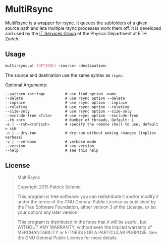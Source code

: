 MultiRsync
==========

MultiRsync is a wrapper for rsync. It queues the subfolders of a given source path and lets multiple rsync processes work them off. It is developed and used by the [IT Services Group](http://isg.phys.ethz.ch) of the Physics Department at ETH Zurich.

Usage
-----

```sh
multirsync.pl [OPTIONS] <source> <destination>
```

The source and destination use the same syntax as `rsync`.

Optional Arguments:

    --pattern <string>         # use find option -name
    --delete                   # use rsync option --delete
    --inplace                  # use rsync option --inplace
    --relative                 # use rsync option --relative
    --size-only                # use rsync option --size-only
    --exclude-from <file>      # use rsync option --exclude-from
    --th <nr>                  # Number of threads, Default: 1
    -e | --rsh=<rsh|ssh>       # specify the remote shell to use, default = ssh
    -n | --dry-run             # dry-run without making changes (implies verbose)
    -v | --verbose             # verbose mode
    --version                  # see version
    --help                     # see this help

License
-------

> MultiRsync
>
> Copyright 2015 Patrick Schmid
>
> This program is free software: you can redistribute it and/or modify
> it under the terms of the GNU General Public License as published by
> the Free Software Foundation, either version 3 of the License, or
> (at your option) any later version.
>
> This program is distributed in the hope that it will be useful,
> but WITHOUT ANY WARRANTY; without even the implied warranty of
> MERCHANTABILITY or FITNESS FOR A PARTICULAR PURPOSE. See the
> GNU General Public License for more details.
